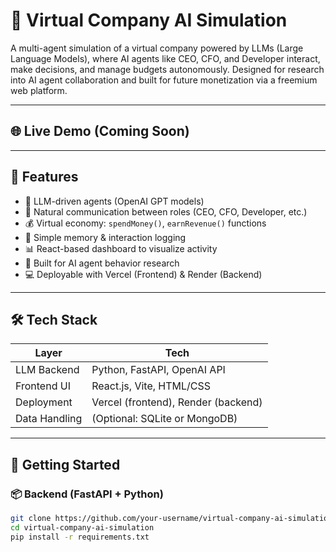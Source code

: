 # 🤖 Virtual Company AI Simulation

A multi-agent simulation of a virtual company powered by LLMs (Large Language Models), where AI agents like CEO, CFO, and Developer interact, make decisions, and manage budgets autonomously. Designed for research into AI agent collaboration and built for future monetization via a freemium web platform.

---

## 🌐 Live Demo (Coming Soon)
---

## 🧠 Features

- 🧩 LLM-driven agents (OpenAI GPT models)
- 💬 Natural communication between roles (CEO, CFO, Developer, etc.)
- 💰 Virtual economy: `spendMoney()`, `earnRevenue()` functions
- 🧠 Simple memory & interaction logging
- 📊 React-based dashboard to visualize activity
- 🔬 Built for AI agent behavior research
- 💻 Deployable with Vercel (Frontend) & Render (Backend)

---

## 🛠 Tech Stack

| Layer        | Tech         |
|--------------|--------------|
| LLM Backend  | Python, FastAPI, OpenAI API |
| Frontend UI  | React.js, Vite, HTML/CSS     |
| Deployment   | Vercel (frontend), Render (backend) |
| Data Handling| (Optional: SQLite or MongoDB) |

---

## 🚀 Getting Started

### 📦 Backend (FastAPI + Python)

```bash
git clone https://github.com/your-username/virtual-company-ai-simulation.git
cd virtual-company-ai-simulation
pip install -r requirements.txt
